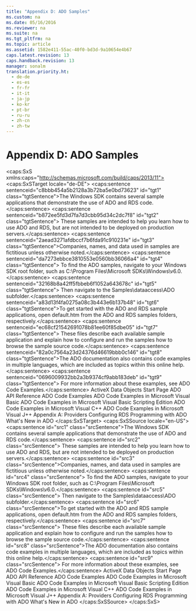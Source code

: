 ```yaml
---
title: "Appendix D: ADO Samples"
ms.custom: na
ms.date: 05/16/2016
ms.reviewer: na
ms.suite: na
ms.tgt_pltfrm: na
ms.topic: article
ms.assetid: 1582e411-55ac-40f0-bd3d-9a10654e4b67
caps.latest.revision: 13
caps.handback.revision: 13
manager: sonalm
translation.priority.ht: 
  - de-de
  - es-es
  - fr-fr
  - it-it
  - ja-jp
  - ko-kr
  - pt-br
  - ru-ru
  - zh-cn
  - zh-tw
---
```

# Appendix D: ADO Samples
<?xml version="1.0" encoding="utf-8"?>
<caps:SxS xmlns:caps="http://schemas.microsoft.com/build/caps/2013/11">
  <caps:SxSTarget locale="de-DE">
    <developerConceptualDocument xsi:schemaLocation="http://ddue.schemas.microsoft.com/authoring/2003/5 http://dduestorage.blob.core.windows.net/ddueschema/developer.xsd" xmlns="http://ddue.schemas.microsoft.com/authoring/2003/5" xmlns:xlink="http://www.w3.org/1999/xlink" xmlns:xsi="http://www.w3.org/2001/XMLSchema-instance">
      <introduction>
        <para>
          <caps:sentence sentenceid="c8bbb454a5b2128a3b72ba5e0bd73623" id="tgt1" class="tgtSentence">The Windows SDK contains several sample applications that demonstrate the use of ADO and RDS code.</caps:sentence>
          <caps:sentence sentenceid="b872ee5fd3d7fa7d3cbb95d34c2dc7f8" id="tgt2" class="tgtSentence"> These samples are intended to help you learn how to use ADO and RDS, but are not intended to be deployed on production servers.</caps:sentence>
        </para>
        <alert class="note">
          <para>
            <caps:sentence sentenceid="2aead3271afdbccf7b6fda91c910231e" id="tgt3" class="tgtSentence">Companies, names, and data used in samples are fictitious unless otherwise noted.</caps:sentence>
          </para>
        </alert>
        <para>
          <caps:sentence sentenceid="da7273ebbce3810553e0560bb36066a4" id="tgt4" class="tgtSentence"> To find the ADO samples, navigate to your Windows SDK root folder, such as C:\Program Files\Microsoft SDKs\Windows\v6.0.</caps:sentence>
          <caps:sentence sentenceid="32168b8a42ff5fbbeb6f1052a643678c" id="tgt5" class="tgtSentence"> Then navigate to the Samples\dataaccess\ADO subfolder.</caps:sentence>
        </para>
        <para>
          <caps:sentence sentenceid="a83d13f4fa0275a08c3b443e6b137b48" id="tgt6" class="tgtSentence">To get started with the ADO and RDS sample applications, open default.htm from the ADO and RDS samples folders, respectively.</caps:sentence>
          <caps:sentence sentenceid="ec68cf21542691078b81ee60f85dbe05" id="tgt7" class="tgtSentence"> These files describe each available sample application and explain how to configure and run the samples how to browse the sample source code.</caps:sentence>
        </para>
        <para>
          <caps:sentence sentenceid="82a0c7564a23d24376d46619bbb0c146" id="tgt8" class="tgtSentence">The ADO documentation also contains code examples in multiple languages, which are included as topics within this online help.</caps:sentence>
          <caps:sentence sentenceid="0696009932bb2a3b9374cf9abb183deb" id="tgt9" class="tgtSentence"> For more information about these examples, see <legacyLink xlink:href="eb16724f-6fca-4873-b005-68626a8999b2">ADO Code Examples</legacyLink>.</caps:sentence>
        </para>
      </introduction>
      <relatedTopics>
        <link xlink:href="2fa6237b-44b8-4b6c-9952-5acd80a54e20">ActiveX Data Objects Start Page</link>
        <link xlink:href="bfd96a4b-c913-45aa-9e4c-ec86ac364f3a">ADO API Reference</link>
        <link xlink:href="eb16724f-6fca-4873-b005-68626a8999b2">ADO Code Examples</link>
        <link xlink:href="1152893e-b617-40f1-88b6-81e82e2234f1">ADO Code Examples in Microsoft Visual Basic</link>
        <link xlink:href="78bb9a95-7ac4-44b6-818b-d1787f952ed7">ADO Code Examples in Microsoft Visual Basic Scripting Edition</link>
        <link xlink:href="af30b764-398f-4918-aaa7-3952226cf544">ADO Code Examples in Microsoft Visual C++</link>
        <link xlink:href="d1c82f1a-cf78-4bd6-9ad4-1eb526e2c474">ADO Code Examples in Microsoft Visual J++</link>
        <link xlink:href="e2581b47-b11e-4e1e-b96c-d39c77c5b48a">Appendix A: Providers</link>
        <link xlink:href="5dd48483-858a-48c2-98ce-f2359abe1f59">Configuring RDS</link>
        <link xlink:href="40af6e70-2a37-480f-aadc-92095d450af7">Programming with ADO</link>
        <link xlink:href="667673f2-3151-432b-894a-3fc60b704ea4">What's New in ADO</link>
      </relatedTopics>
    </developerConceptualDocument>
  </caps:SxSTarget>
  <caps:SxSSource locale="en-US">
    <developerConceptualDocument xsi:schemaLocation="http://ddue.schemas.microsoft.com/authoring/2003/5 http://dduestorage.blob.core.windows.net/ddueschema/developer.xsd" xmlns="http://ddue.schemas.microsoft.com/authoring/2003/5" xmlns:xlink="http://www.w3.org/1999/xlink" xmlns:xsi="http://www.w3.org/2001/XMLSchema-instance">
      <introduction>
        <para>
          <caps:sentence id="src1" class="srcSentence">The Windows SDK contains several sample applications that demonstrate the use of ADO and RDS code.</caps:sentence>
          <caps:sentence id="src2" class="srcSentence"> These samples are intended to help you learn how to use ADO and RDS, but are not intended to be deployed on production servers.</caps:sentence>
        </para>
        <alert class="note">
          <para>
            <caps:sentence id="src3" class="srcSentence">Companies, names, and data used in samples are fictitious unless otherwise noted.</caps:sentence>
          </para>
        </alert>
        <para>
          <caps:sentence id="src4" class="srcSentence"> To find the ADO samples, navigate to your Windows SDK root folder, such as C:\Program Files\Microsoft SDKs\Windows\v6.0.</caps:sentence>
          <caps:sentence id="src5" class="srcSentence"> Then navigate to the Samples\dataaccess\ADO subfolder.</caps:sentence>
        </para>
        <para>
          <caps:sentence id="src6" class="srcSentence">To get started with the ADO and RDS sample applications, open default.htm from the ADO and RDS samples folders, respectively.</caps:sentence>
          <caps:sentence id="src7" class="srcSentence"> These files describe each available sample application and explain how to configure and run the samples how to browse the sample source code.</caps:sentence>
        </para>
        <para>
          <caps:sentence id="src8" class="srcSentence">The ADO documentation also contains code examples in multiple languages, which are included as topics within this online help.</caps:sentence>
          <caps:sentence id="src9" class="srcSentence"> For more information about these examples, see <legacyLink xlink:href="eb16724f-6fca-4873-b005-68626a8999b2">ADO Code Examples</legacyLink>.</caps:sentence>
        </para>
      </introduction>
      <relatedTopics>
        <link xlink:href="2fa6237b-44b8-4b6c-9952-5acd80a54e20">ActiveX Data Objects Start Page</link>
        <link xlink:href="bfd96a4b-c913-45aa-9e4c-ec86ac364f3a">ADO API Reference</link>
        <link xlink:href="eb16724f-6fca-4873-b005-68626a8999b2">ADO Code Examples</link>
        <link xlink:href="1152893e-b617-40f1-88b6-81e82e2234f1">ADO Code Examples in Microsoft Visual Basic</link>
        <link xlink:href="78bb9a95-7ac4-44b6-818b-d1787f952ed7">ADO Code Examples in Microsoft Visual Basic Scripting Edition</link>
        <link xlink:href="af30b764-398f-4918-aaa7-3952226cf544">ADO Code Examples in Microsoft Visual C++</link>
        <link xlink:href="d1c82f1a-cf78-4bd6-9ad4-1eb526e2c474">ADO Code Examples in Microsoft Visual J++</link>
        <link xlink:href="e2581b47-b11e-4e1e-b96c-d39c77c5b48a">Appendix A: Providers</link>
        <link xlink:href="5dd48483-858a-48c2-98ce-f2359abe1f59">Configuring RDS</link>
        <link xlink:href="40af6e70-2a37-480f-aadc-92095d450af7">Programming with ADO</link>
        <link xlink:href="667673f2-3151-432b-894a-3fc60b704ea4">What's New in ADO</link>
      </relatedTopics>
    </developerConceptualDocument>
  </caps:SxSSource>
</caps:SxS>